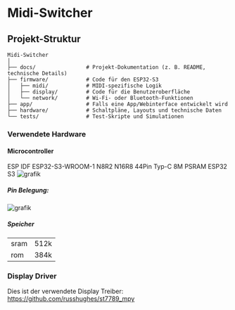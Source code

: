 # Midi-Switcher

## Projekt-Struktur
```plaintext
Midi-Switcher
│
├── docs/                # Projekt-Dokumentation (z. B. README, technische Details)
├── firmware/            # Code für den ESP32-S3
│   ├── midi/            # MIDI-spezifische Logik
│   ├── display/         # Code für die Benutzeroberfläche
│   └── network/         # Wi-Fi- oder Bluetooth-Funktionen
├── app/                 # Falls eine App/Webinterface entwickelt wird
├── hardware/            # Schaltpläne, Layouts und technische Daten
└── tests/               # Test-Skripte und Simulationen
```

### Verwendete Hardware
#### Microcontroller
ESP IDF ESP32-S3-WROOM-1 N8R2 N16R8 44Pin Typ-C 8M PSRAM ESP32 S3
![grafik](https://github.com/user-attachments/assets/50c4f84c-c387-48bf-b7e6-bd904acaf6c0)

##### Pin Belegung:
![grafik](https://github.com/user-attachments/assets/92232a4a-0546-43f3-85ab-d18417186266)
##### Speicher
|      |      |
|------|------|
| sram | 512k |
| rom | 384k |


### Display Driver
Dies ist der verwendete Display Treiber: https://github.com/russhughes/st7789_mpy
